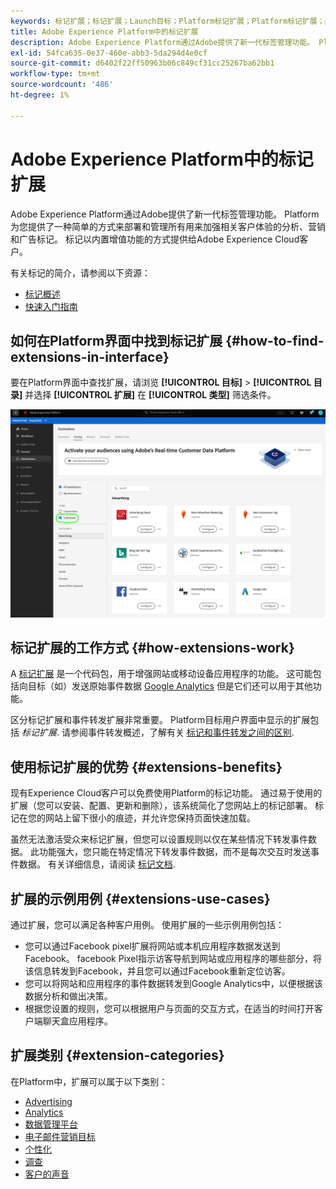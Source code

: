 ```yaml
---
keywords: 标记扩展；标记扩展；Launch目标；Platform标记扩展；Platform标记扩展；platform launch目标
title: Adobe Experience Platform中的标记扩展
description: Adobe Experience Platform通过Adobe提供了新一代标签管理功能。 Platform为您提供了一种简单的方式来部署和管理所有用来加强相关客户体验的分析、营销和广告标记。
exl-id: 54fca635-0e37-460e-abb3-5da294d4e0cf
source-git-commit: d6402f22ff50963b06c849cf31cc25267ba62bb1
workflow-type: tm+mt
source-wordcount: '486'
ht-degree: 1%

---
```


# Adobe Experience Platform中的标记扩展

Adobe Experience Platform通过Adobe提供了新一代标签管理功能。 Platform为您提供了一种简单的方式来部署和管理所有用来加强相关客户体验的分析、营销和广告标记。 标记以内置增值功能的方式提供给Adobe Experience Cloud客户。

有关标记的简介，请参阅以下资源：

- [标记概述](../../../tags/home.md)
- [快速入门指南](../../../tags/quick-start/quick-start.md)

## 如何在Platform界面中找到标记扩展 {#how-to-find-extensions-in-interface}

要在Platform界面中查找扩展，请浏览 **[!UICONTROL 目标]** > **[!UICONTROL 目录]** 并选择 **[!UICONTROL 扩展]** 在 **[!UICONTROL 类型]** 筛选条件。

![界面中的“扩展”过滤器](../../assets/catalog/launch-extensions/filter.png)

## 标记扩展的工作方式 {#how-extensions-work}

A [标记扩展](../../../tags/home.md#extensions) 是一个代码包，用于增强网站或移动设备应用程序的功能。 这可能包括向目标（如）发送原始事件数据 [Google Analytics](/help/destinations/catalog/analytics/google-universal-analytics.md) 但是它们还可以用于其他功能。

区分标记扩展和事件转发扩展非常重要。 Platform目标用户界面中显示的扩展包括 *标记扩展*. 请参阅事件转发概述，了解有关 [标记和事件转发之间的区别](/help/tags/ui/event-forwarding/overview.md#differences-between-event-forwarding-and-tags).



<!--

Extensions forward raw event data to several types of destinations. Think of extensions as an **Event Forwarding** type of destination. This is a simpler type of integration with destination platforms, which only forwards raw event data. Examples of those are the [Gainsight personalization extension](../personalization/gainsight.md) or the [Confirmit Voice of the Customer extension](../voice/confirmit-digital-feedback.md).

**Profile/Segment Export** destinations in Adobe Experience Platform capture event data, combine it with other data sources, apply segmentation, and export audiences and qualified profiles to destinations. Examples of those are the [Amazon S3 cloud storage destination](../cloud-storage/amazon-s3.md) or the [Google Display & Video 360 advertising destination](../advertising/google-dv360.md).

![Tag extensions compared to other destinations](../../assets/common/launch-and-other-destinations.png)

-->

## 使用标记扩展的优势 {#extensions-benefits}

现有Experience Cloud客户可以免费使用Platform的标记功能。 通过易于使用的扩展（您可以安装、配置、更新和删除），该系统简化了您网站上的标记部署。 标记在您的网站上留下很小的痕迹，并允许您保持页面快速加载。

虽然无法激活受众来标记扩展，但您可以设置规则以仅在某些情况下转发事件数据。 此功能强大，您只能在特定情况下转发事件数据，而不是每次交互时发送事件数据。 有关详细信息，请阅读 [标记文档](../../../tags/ui/managing-resources/rules.md).

## 扩展的示例用例 {#extensions-use-cases}

通过扩展，您可以满足各种客户用例。 使用扩展的一些示例用例包括：

- 您可以通过Facebook pixel扩展将网站或本机应用程序数据发送到Facebook。 facebook Pixel指示访客导航到网站或应用程序的哪些部分，将该信息转发到Facebook，并且您可以通过Facebook重新定位访客。
- 您可以将网站和应用程序的事件数据转发到Google Analytics中，以便根据该数据分析和做出决策。
- 根据您设置的规则，您可以根据用户与页面的交互方式，在适当的时间打开客户端聊天盒应用程序。

## 扩展类别 {#extension-categories}

在Platform中，扩展可以属于以下类别：

- [Advertising](../advertising/overview.md)
- [Analytics](../analytics/overview.md)
- [数据管理平台](../data-management/overview.md)
- [电子邮件营销目标](../email-marketing/overview.md)
- [个性化](../personalization/overview.md)
- [调查](../survey/overview.md)
- [客户的声音](../voice/overview.md)
